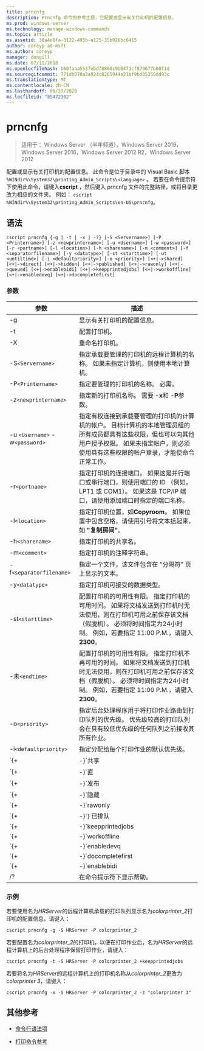 ```yaml
---
title: prncnfg
description: Prncnfg 命令的参考主题，它配置或显示有关打印机的配置信息。
ms.prod: windows-server
ms.technology: manage-windows-commands
ms.topic: article
ms.assetid: 38a4e8fa-3122-495b-a125-35b926bc6415
author: coreyp-at-msft
ms.author: coreyp
manager: dongill
ms.date: 07/11/2018
ms.openlocfilehash: b60faaa5537ebdf8860c9b0471cf879677b80f1d
ms.sourcegitcommit: 771db070a3a924c8265944e21bf9bd85350dd93c
ms.translationtype: MT
ms.contentlocale: zh-CN
ms.lasthandoff: 06/27/2020
ms.locfileid: "85472302"
---
```

# <a name="prncnfg"></a>prncnfg

> 适用于： Windows Server （半年频道），Windows Server 2019，Windows Server 2016，Windows Server 2012 R2，Windows Server 2012

配置或显示有关打印机的配置信息。 此命令是位于目录中的 Visual Basic 脚本 `%WINdir%\System32\printing_Admin_Scripts\<language>` 。 若要在命令提示符下使用此命令，请键入**cscript** ，然后键入 prncnfg 文件的完整路径，或将目录更改为相应的文件夹。 例如： `cscript %WINdir%\System32\printing_Admin_Scripts\en-US\prncnfg`。

## <a name="syntax"></a>语法

```
cscript prncnfg {-g | -t | -x | -?} [-S <Servername>] [-P <Printername>] [-z <newprintername>] [-u <Username>] [-w <password>] [-r <portname>] [-l <location>] [-h <sharename>] [-m <comment>] [-f <separatorfilename>] [-y <datatype>] [-st <starttime>] [-ut <untiltime>] [-i <defaultpriority>] [-o <priority>] [<+|->shared] [<+|->direct] [<+|->hidden] [<+|->published] [<+|->rawonly] [<+|->queued] [<+|->enablebidi] [<+|->keepprintedjobs] [<+|->workoffline] [<+|->enabledevq] [<+|->docompletefirst]
```

### <a name="parameters"></a>参数

| 参数 | 描述 |
|--|--|
| -g | 显示有关打印机的配置信息。 |
| -t | 配置打印机。 |
| -X | 重命名打印机。 |
| -S`<Servername>` | 指定承载要管理的打印机的远程计算机的名称。 如果未指定计算机，则使用本地计算机。 |
| -P`<Printername>` | 指定要管理的打印机的名称。 必需。 |
| -z`<newprintername>` | 指定新的打印机名称。 需要 **-x**和 **-P**参数。 |
| -u `<Username>` -w`<password>` | 指定有权连接到承载要管理的打印机的计算机的帐户。 目标计算机的本地管理员组的所有成员都具有这些权限，但也可以向其他用户授予权限。 如果未指定帐户，则必须使用具有这些权限的帐户登录，才能使命令正常工作。 |
| -r`<portname>` | 指定打印机的连接端口。 如果这是并行端口或串行端口，则使用端口的 ID （例如，LPT1 或 COM1）。 如果这是 TCP/IP 端口，请使用添加端口时指定的端口名称。 |
| -l`<location>` | 指定打印机位置，如**Copyroom**。 如果位置中包含空格，请使用引号将文本括起来，如 **"复制房间"**。|
| -h`<sharename>` | 指定打印机的共享名。 |
| -m`<comment>` | 指定打印机的注释字符串。 |
| -f`<separatorfilename>` | 指定一个文件，该文件包含在 "分隔符" 页上显示的文本。 |
| -y`<datatype>` | 指定打印机可接受的数据类型。 |
| -st`<starttime>` | 配置打印机的可用性有限。 指定打印机的可用时间。 如果将文档发送到打印机时无法使用，则在打印机可用之前保存该文档（假脱机）。 必须将时间指定为24小时制。 例如，若要指定 11:00 P.M.，请键入**2300**。 |
| -未`<endtime>` | 配置打印机的可用性有限。 指定打印机不再可用的时间。 如果将文档发送到打印机时无法使用，则在打印机可用之前保存该文档（假脱机）。 必须将时间指定为24小时制。 例如，若要指定 11:00 P.M.，请键入**2300**。 |
| -o`<priority>` | 指定后台处理程序用于将打印作业路由到打印队列的优先级。 优先级较高的打印队列会在具有较低优先级的任何队列之前接收其所有作业。 |
| -i`<defaultpriority>` | 指定分配给每个打印作业的默认优先级。 |
| `{+|-}`共享 | 指定是否在网络上共享此打印机。 |
| `{+|-}`直 | 指定是否应将文档直接发送到打印机而不进行后台处理。 |
| `{+|-}`发布 | 指定是否应在 active directory 中发布此打印机。 如果发布打印机，其他用户可以根据其位置和功能（如彩色打印和装订）搜索该打印机。 |
| `{+|-}`隐藏 | Reserved 函数。 |
| `{+|-}`rawonly | 指定是否只有原始数据打印作业可以在此队列中进行后台处理。 |
| `{+|-}`} 已排队 | 指定在文档的最后一页进行后台处理之前，打印机不应该开始打印。 打印程序在文档完成打印之前不可用。 但是，使用此参数可确保整个文档可用于打印机。 |
| `{+|-}`keepprintedjobs | 指定后台处理程序在打印后是否应保留文档。 启用此选项后，用户可以从打印队列（而不是打印程序）将文档提交到打印机。 |
| `{+|-}`workoffline | 指定如果计算机未连接到网络，用户是否能够将打印作业发送到打印队列。 |
| `{+|-}`enabledevq | 指定是否应将不符合打印机设置的打印作业（例如，假脱机的 PostScript 文件）保留在队列中，而不是打印。 |
| `{+|-}`docompletefirst | 指定后台处理程序是否应发送具有较低优先级的打印作业，该作业在发送具有较高优先级且未完成后台处理的打印作业之前已经完成后台处理。 如果启用此选项，并且没有文档完成后台处理，则后台处理程序将在较小的文档之前发送更大的文档。 如果要以作业优先级的成本最大程度地提高打印机效率，则应启用此选项。 如果禁用此选项，则后台处理程序始终首先向其各自的队列发送更高优先级的作业。 |
| `{+|-}`enablebidi | 指定打印机是否将状态信息发送到后台处理程序。 |
| /? | 在命令提示符下显示帮助。 |

### <a name="examples"></a>示例

若要使用名为*HRServer*的远程计算机承载的打印队列显示名为*colorprinter_2*打印机的配置信息，请键入：

```
cscript prncnfg -g -S HRServer -P colorprinter_2
```

若要配置名为*colorprinter_2*的打印机，以便在打印作业后，名为*HRServer*的远程计算机上的后台处理程序保留打印作业，请键入：

```
cscript prncnfg -t -S HRServer -P colorprinter_2 +keepprintedjobs
```

若要将名为*HRServer*的远程计算机上的打印机名称从*colorprinter_2*更改为*colorprinter 3*，请键入：

```
cscript prncnfg -x -S HRServer -P colorprinter_2 -z "colorprinter 3"
```

## <a name="additional-references"></a>其他参考

- [命令行语法项](command-line-syntax-key.md)

- [打印命令参考](print-command-reference.md)
